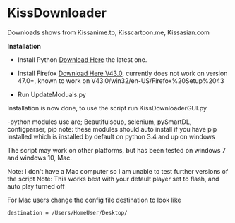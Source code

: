 # KissDownloader
Downloads shows from Kissanime.to, Kisscartoon.me, Kissasian.com



**Installation**

* Install Python [Download Here](https://www.python.org/downloads/) the latest one.

* Install Firefox [Download Here V43.0](https://ftp.mozilla.org/pub/firefox/releases/43.0/win32/en-US/Firefox%20Setup%2043.0.exe), currently does not work on version 47.0+, known to work on V43.0/win32/en-US/Firefox%20Setup%2043

* Run UpdateModuals.py

Installation is now done, to use the script run KissDownloaderGUI.py


-python modules use are; Beautifulsoup, selenium, pySmartDL, configparser, pip
note: these modules should auto install if you have pip installed which is installed by default on python 3.4 and up on windows


The script may work on other platforms, but has been tested on windows 7 and windows 10, Mac.

Note: I don't have a Mac computer so I am unable to test further versions of the script
Note: This works best with your default player set to flash, and auto play turned off

For Mac users change the config file destination to look like 
```
destination = /Users/HomeUser/Desktop/
```